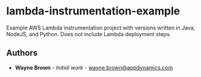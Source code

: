 # lambda-instrumentation-example

Example AWS Lambda instrumentation project with versions written in Java, NodeJS, and Python. Does not include Lambda deployment steps.

## Authors

* **Wayne Brown** - *Initial work* - wayne.brown@appdynamics.com
